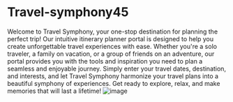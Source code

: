 # Travel-symphony45

Welcome to Travel Symphony, your one-stop destination for planning the perfect trip! Our intuitive itinerary planner portal is designed to help you create unforgettable travel experiences with ease. Whether you're a solo traveler, a family on vacation, or a group of friends on an adventure, our portal provides you with the tools and inspiration you need to plan a seamless and enjoyable journey. Simply enter your travel dates, destination, and interests, and let Travel Symphony harmonize your travel plans into a beautiful symphony of experiences. Get ready to explore, relax, and make memories that will last a lifetime!
![image](https://github.com/user-attachments/assets/31e8ff0c-b3c0-406a-bf01-4f6428e8d176)
